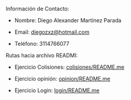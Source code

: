 Información de Contacto:

- Nombre: Diego Alexander Martínez Parada

- Email: diegozxz@hotmail.com

- Teléfono: 3114766077

Rutas hacia archivo READMI:

- Ejercicio Colisiones: [colisiones/README.me](https://github.com/DiegoJDM/ing-rrhh-tech-level-3/blob/master/colisiones/README.md)

- Ejercicio opinión: [opinion/README.me](https://github.com/DiegoJDM/ing-rrhh-tech-level-3/blob/master/login/README.md)

- Ejercicio Login: [login/README.me](https://github.com/DiegoJDM/ing-rrhh-tech-level-3/blob/master/opinion/README.md)
